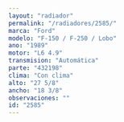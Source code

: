 ```yaml
---
layout: "radiador"
permalink: "/radiadores/2585/"
marca: "Ford"
modelo: "F-150 / F-250 / Lobo"
ano: "1989"
motor: "L6 4.9"
transmision: "Automática"
parte: "432198"
clima: "Con clima"
alto: "27 5/8"
ancho: "18 3/8"
observaciones: ""
id: "2585"
---
```


